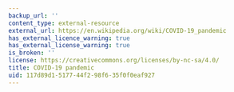 ```yaml
---
backup_url: ''
content_type: external-resource
external_url: https://en.wikipedia.org/wiki/COVID-19_pandemic
has_external_licence_warning: true
has_external_license_warning: true
is_broken: ''
license: https://creativecommons.org/licenses/by-nc-sa/4.0/
title: COVID-19 pandemic
uid: 117d89d1-5177-44f2-98f6-35f0f0eaf927
---
```

